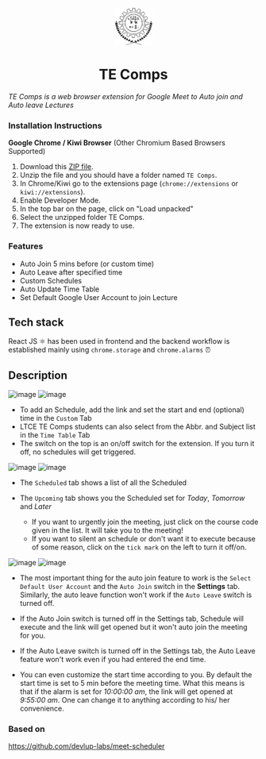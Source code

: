 <p align="center">
  <img src="https://raw.githubusercontent.com/rushiranpise/TECOMPS/main/icon.svg" width="75" height="75"/>
</p>

<h1 align="center">TE Comps</h1>

*TE Comps is a web browser extension for Google Meet to Auto join and Auto leave Lectures*

### Installation Instructions
**Google Chrome / Kiwi Browser** (Other Chromium Based Browsers Supported)
1. Download this [ZIP file](https://kutt.it/hqQeC4).
1. Unzip the file and you should have a folder named `TE Comps`.
1. In Chrome/Kiwi go to the extensions page (`chrome://extensions` or `kiwi://extensions`).
1. Enable Developer Mode.
1. In the top bar on the page, click on "Load unpacked"
1. Select the unzipped folder TE Comps.
1. The extension is now ready to use.

### Features
* Auto Join 5 mins before (or custom time)
* Auto Leave after specified time
* Custom Schedules
* Auto Update Time Table
* Set Default Google User Account to join Lecture

## Tech stack

React JS ⚛️ has been used in frontend and the backend workflow is established mainly using `chrome.storage` and `chrome.alarms` ⏰

## Description

![image](https://user-images.githubusercontent.com/37355997/126126839-4bc41b20-e6e4-4136-a3fb-eb24460c68d9.png)
![image](https://user-images.githubusercontent.com/37355997/126126964-2d0bf56c-3fe2-461d-bc42-b48a89ee7d30.png)

- To add an Schedule, add the link and set the start and end (optional) time in the `Custom` Tab
- LTCE TE Comps students can also select from the Abbr. and Subject list in the `Time Table` Tab
- The switch on the top is an on/off switch for the extension. If you turn it off, no schedules will get triggered.

![image](https://user-images.githubusercontent.com/37355997/126127042-85fa695c-6f9b-4ac9-891f-38926885fefe.png)
![image](https://user-images.githubusercontent.com/37355997/126127073-570d5377-c9ae-412c-97fb-c90e7c739ab0.png)

- The `Scheduled` tab shows a list of all the Scheduled

- The `Upcoming` tab shows you the Scheduled set for _Today_, _Tomorrow_ and _Later_
  - If you want to urgently join the meeting, just click on the course code given in the list. It will take you to the meeting!
  - If you want to silent an schedule or don't want it to execute because of some reason, click on the `tick mark` on the left to turn it off/on.
 
![image](https://user-images.githubusercontent.com/37355997/126127580-376576a0-5a2d-4451-bd9e-de7008f1fb8c.png)
![image](https://user-images.githubusercontent.com/37355997/126127263-59ef5f52-9fe4-45ef-b969-fc6dc63571d9.png)

- The most important thing for the auto join feature to work is the `Select Default User Account` and the `Auto Join` switch in the <b>Settings</b> tab.
  Similarly, the auto leave function won't work if the `Auto Leave` switch is turned off.

- If the Auto Join switch is turned off in the Settings tab, Schedule will execute and the link will get opened but it won't auto join the meeting for you.
- If the Auto Leave switch is turned off in the Settings tab, the Auto Leave feature won't work even if you had entered the end time.

- You can even customize the start time according to you. By default the start time is set to 5 min before the meeting time. What this means is that if the alarm is set for _10:00:00 am_, the link will get opened at _9:55:00 am_. One can change it to anything according to his/ her convenience.

### Based on 
https://github.com/devlup-labs/meet-scheduler
